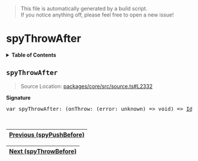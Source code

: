 > This file is automatically generated by a build script.<br>If you notice anything off, please feel free to open a new issue!

# spyThrowAfter

<details><summary><b>Table of Contents</b></summary><br>

1. [<code>spyThrowAfter</code>](#spyThrowAfter)</details>

## <a name="spyThrowAfter"></a><code>spyThrowAfter</code>

> Source Location: [packages\/core\/src\/source.ts#L2332](..\/..\/packages\/core\/src\/source.ts#L2332)

<b>Signature</b>

<pre>var spyThrowAfter: (onThrow: (error: unknown) =&gt; void) =&gt; <a href="../01-api-basics/04-Operator.md#IdentityOperator">IdentityOperator</a></pre><br>

| [Previous \(spyPushBefore\)](076-spyPushBefore.md#readme) |
| --- |

<div align="right">

| [Next \(spyThrowBefore\)](078-spyThrowBefore.md#readme) |
| --- |
</div>
